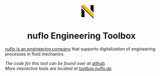 &nbsp;[<img hspace="50%" align="middle" src="../_libtoolbox/nuflo-logo-N-512x512.png" alt="logo-N" width="8%" />](https://nuflo.de)

<center><h1>nuflo Engineering Toolbox</h1></center>

[nuflo is an engineering company](https://nuflo.de) that supports digitalization of engineering processes in fluid mechanics.

*The code for this tool can be found over at [github](https://github.com/JohK/engineering-toolbox).*  
*More interactive tools are located at [toolbox.nuflo.de](http://toolbox.nuflo.de).*
